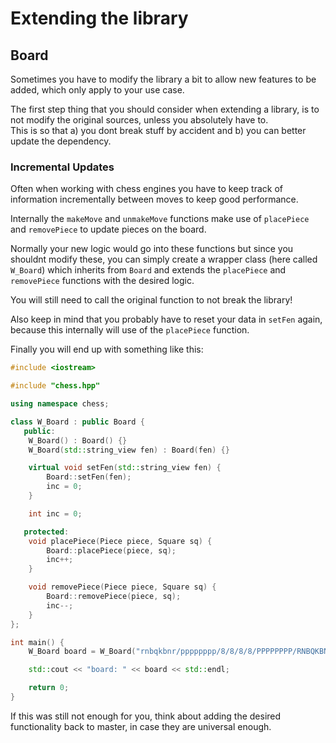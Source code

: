 # Extending the library

## Board

Sometimes you have to modify the library a bit to allow new features to be added, which only apply
to your use case.

The first step thing that you should consider when extending a library, is to not modify the original sources, unless you
absolutely have to.  
This is so that a) you dont break stuff by accident and b) you can better update the dependency.

### Incremental Updates

Often when working with chess engines you have to keep track of information incrementally between moves to keep good
performance.

Internally the `makeMove` and `unmakeMove` functions make use of `placePiece` and `removePiece` to update pieces
on the board.

Normally your new logic would go into these functions but since you shouldnt modify these, you can simply create a wrapper class (here called `W_Board`) which inherits from `Board` and extends
the `placePiece` and `removePiece` functions with the desired logic.

You will still need to call the original function to not break the library!

Also keep in mind that you probably have to reset your data in `setFen` again, because this
internally will use of the `placePiece` function.

Finally you will end up with something like this:

```cpp
#include <iostream>

#include "chess.hpp"

using namespace chess;

class W_Board : public Board {
   public:
    W_Board() : Board() {}
    W_Board(std::string_view fen) : Board(fen) {}

    virtual void setFen(std::string_view fen) {
        Board::setFen(fen);
        inc = 0;
    }

    int inc = 0;

   protected:
    void placePiece(Piece piece, Square sq) {
        Board::placePiece(piece, sq);
        inc++;
    }

    void removePiece(Piece piece, Square sq) {
        Board::removePiece(piece, sq);
        inc--;
    }
};

int main() {
    W_Board board = W_Board("rnbqkbnr/pppppppp/8/8/8/8/PPPPPPPP/RNBQKBNR w KQkq - 0 1");

    std::cout << "board: " << board << std::endl;

    return 0;
}
```

If this was still not enough for you, think about adding the desired functionality back to master, in case
they are universal enough.
